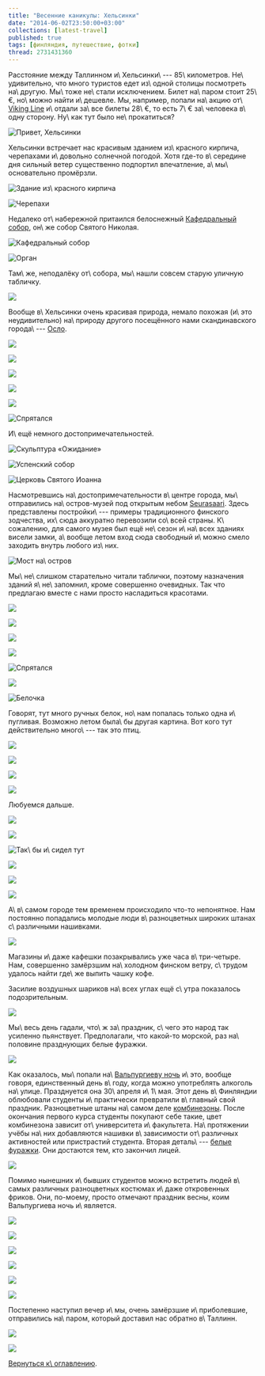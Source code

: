 ```yaml
---
title: "Весенние каникулы: Хельсинки"
date: "2014-06-02T23:50:00+03:00"
collections: [latest-travel]
published: true
tags: [финляндия, путешествие, фотки]
thread: 2731431360
---
```


Расстояние между Таллинном и\ Хельсинки\ --- 85\ километров. Не\ удивительно, что много туристов едет из\ одной столицы
посмотреть на\ другую. Мы\ тоже не\ стали исключением. Билет на\ паром стоит 25\ €, но\ можно найти и\ дешевле. Мы, 
например, попали на\ акцию от\ [Viking Line][viking-line] и\ отдали за\ все билеты 28\ €, то есть 7\ € за\ человека 
в\ одну сторону. Ну\ как тут было не\ прокатиться?

![Привет, Хельсинки](/images/travel/2014-05-tallinn-helsinki/helsinki-hello.jpg "Привет, Хельсинки")

<!--more-->

Хельсинки встречает нас красивым зданием из\ красного кирпича, черепахами и\ довольно солнечной погодой. Хотя 
где-то в\ середине дня сильный ветер существенно подпортил впечатление, а\ мы\ основательно промёрзли.

![Здание из\ красного кирпича](/images/travel/2014-05-tallinn-helsinki/helsinki-red-brick-building.jpg "Здание из красного кирпича")

![Черепахи](/images/travel/2014-05-tallinn-helsinki/helsinki-turtles.jpg "Черепахи")

Недалеко от\ набережной притаился белоснежный [Кафедральный собор][cathedral], он\ же собор Святого Николая.

![Кафедральный собор](/images/travel/2014-05-tallinn-helsinki/helsinki-cathedral.jpg "Кафедральный собор")

![Орган](/images/travel/2014-05-tallinn-helsinki/helsinki-cathedral-organ.jpg "Орган")

Там\ же, неподалёку от\ собора, мы\ нашли совсем старую уличную табличку.

![](/images/travel/2014-05-tallinn-helsinki/helsinki-house-plate.jpg)

Вообще в\ Хельсинки очень красивая природа, немало похожая (и\ это неудивительно) на\ природу другого посещённого нами 
скандинавского города\ --- [Осло][oslo].

![](/images/travel/2014-05-tallinn-helsinki/helsinki-nature-1.jpg)

![](/images/travel/2014-05-tallinn-helsinki/helsinki-nature-2.jpg)

![](/images/travel/2014-05-tallinn-helsinki/helsinki-nature-3.jpg)

![](/images/travel/2014-05-tallinn-helsinki/helsinki-nature-4.jpg)

![](/images/travel/2014-05-tallinn-helsinki/helsinki-nature-5.jpg)

![Спрятался](/images/travel/2014-05-tallinn-helsinki/helsinki-hiding.jpg "Спрятался")

И\ ещё немного достопримечательностей.

![Скульптура «Ожидание»](/images/travel/2014-05-tallinn-helsinki/helsinki-waiting.jpg "Скульптура «Ожидание»")

![[Успенский собор][uspenski-cathedral]](/images/travel/2014-05-tallinn-helsinki/helsinki-uspenski-cathedral.jpg "Успенский собор")

![[Церковь Святого Иоанна][st-johns-church]](/images/travel/2014-05-tallinn-helsinki/helsinki-st-johns-church.jpg "Церковь Святого Иоанна")

Насмотревшись на\ достопримечательности в\ центре города, мы\ отправились на\ остров-музей под открытым небом
[Seurasaari]. Здесь представлены постройки\ --- примеры традиционного финского зодчества, их\ сюда аккуратно перевозили 
со\ всей страны. К\ сожалению, для самого музея был ещё не\ сезон и\ на\ всех зданиях висели замки, а\ вообще летом вход 
сюда свободный и\ можно смело заходить внутрь любого из\ них.

![Мост на\ остров](/images/travel/2014-05-tallinn-helsinki/helsinki-seurasaari-bridge.jpg "Мост на остров")

Мы\ не\ слишком старательно читали таблички, поэтому назначения зданий я\ не\ запомнил, кроме совершенно очевидных. Так 
что предлагаю вместе с нами просто насладиться красотами.

![](/images/travel/2014-05-tallinn-helsinki/helsinki-seurasaari-1.jpg)

![](/images/travel/2014-05-tallinn-helsinki/helsinki-seurasaari-2.jpg)

![](/images/travel/2014-05-tallinn-helsinki/helsinki-seurasaari-3.jpg)

![](/images/travel/2014-05-tallinn-helsinki/helsinki-seurasaari-4.jpg)

![Спрятался](/images/travel/2014-05-tallinn-helsinki/helsinki-seurasaari-hiding.jpg "Спрятался")

![](/images/travel/2014-05-tallinn-helsinki/helsinki-seurasaari-5.jpg)

![Белочка](/images/travel/2014-05-tallinn-helsinki/helsinki-seurasaari-squirrel.jpg "Белочка")

Говорят, тут много ручных белок, но\ нам попалась только одна и\ пугливая. Возможно летом была\ бы другая картина. Вот 
кого тут действительно много\ --- так это птиц.

![](/images/travel/2014-05-tallinn-helsinki/helsinki-seurasaari-birds-1.jpg)

![](/images/travel/2014-05-tallinn-helsinki/helsinki-seurasaari-birds-2.jpg)

![](/images/travel/2014-05-tallinn-helsinki/helsinki-seurasaari-birds-3.jpg)

![](/images/travel/2014-05-tallinn-helsinki/helsinki-seurasaari-birds-4.jpg)

Любуемся дальше.

![](/images/travel/2014-05-tallinn-helsinki/helsinki-seurasaari-6.jpg)

![](/images/travel/2014-05-tallinn-helsinki/helsinki-seurasaari-7.jpg)

![Так\ бы и\ сидел тут](/images/travel/2014-05-tallinn-helsinki/helsinki-seurasaari-sitting.jpg "Так бы и сидел тут")

![](/images/travel/2014-05-tallinn-helsinki/helsinki-seurasaari-8.jpg)

![](/images/travel/2014-05-tallinn-helsinki/helsinki-seurasaari-9.jpg)

![](/images/travel/2014-05-tallinn-helsinki/helsinki-seurasaari-10.jpg)

А\ в\ самом городе тем временем происходило что-то непонятное. Нам постоянно попадались молодые люди
в\ разноцветных широких штанах с\ различными нашивками.

![](/images/travel/2014-05-tallinn-helsinki/helsinki-vappu-overalls.jpg)

Магазины и\ даже кафешки позакрывались уже часа в\ три-четыре. Нам, совершенно замёрзшим на\ холодном финском
ветру, с\ трудом удалось найти где\ же выпить чашку кофе.

Засилие воздушных шариков на\ всех углах ещё с\ утра показалось подозрительным.

![](/images/travel/2014-05-tallinn-helsinki/helsinki-vappu-balloons.jpg)

Мы\ весь день гадали, что\ ж за\ праздник, с\ чего это народ так усиленно пьянствует. Предполагали, что какой-то
морской, раз на\ половине празднующих белые фуражки.

![](/images/travel/2014-05-tallinn-helsinki/helsinki-vappu-students.jpg)

Как оказалось, мы\ попали на\ [Вальпургиеву ночь][valpurgis] и\ это, вообще говоря, единственный день в\ году, когда 
можно употреблять алкоголь на\ улице. Празднуется она 30\ апреля и\ 1\ мая. Этот день в\ Финляндии облюбовали студенты 
и\ практически превратили в\ главный свой праздник. Разноцветные штаны на\ самом деле [комбинезоны][overalls]. После 
окончания первого курса студенты покупают себе такие, цвет комбинезона зависит от\ университета и\ факультета. 
На\ протяжении учёбы на\ них добавляются нашивки в\ зависимости от\ различных активностей или пристрастий студента. 
Вторая деталь\ --- [белые фуражки][cap]. Они достаются тем, кто закончил лицей. 

![](/images/travel/2014-05-tallinn-helsinki/helsinki-vappu-statue.jpg)

Помимо нынешних и\ бывших студентов можно встретить людей в\ самых различных разноцветных костюмах и\ даже откровенных 
фриков. Они, по-моему, просто отмечают праздник весны, коим Вальпургиева ночь и\ является.

![](/images/travel/2014-05-tallinn-helsinki/helsinki-vappu-freaks-1.jpg)

![](/images/travel/2014-05-tallinn-helsinki/helsinki-vappu-freaks-2.jpg)

![](/images/travel/2014-05-tallinn-helsinki/helsinki-vappu-freaks-3.jpg)

![](/images/travel/2014-05-tallinn-helsinki/helsinki-vappu-freaks-4.jpg)

![](/images/travel/2014-05-tallinn-helsinki/helsinki-vappu-freaks-5.jpg)

![](/images/travel/2014-05-tallinn-helsinki/helsinki-vappu-bottles.jpg)

Постепенно наступил вечер и\ мы, очень замёрзшие и\ приболевшие, отправились на\ паром, который доставил нас обратно 
в\ Таллинн.

![](/images/travel/2014-05-tallinn-helsinki/helsinki-sunset-1.jpg)

![](/images/travel/2014-05-tallinn-helsinki/helsinki-sunset-2.jpg)

[Вернуться к\ оглавлению](/post/spring-break-2014/).

[cap]: http://en.wikipedia.org/wiki/Student_cap#Finland
[cathedral]: http://ru.wikipedia.org/wiki/%D0%A1%D0%BE%D0%B1%D0%BE%D1%80_%D0%A1%D0%B2%D1%8F%D1%82%D0%BE%D0%B3%D0%BE_%D0%9D%D0%B8%D0%BA%D0%BE%D0%BB%D0%B0%D1%8F_(%D0%A5%D0%B5%D0%BB%D1%8C%D1%81%D0%B8%D0%BD%D0%BA%D0%B8)
[oslo]: /post/oslo/
[overalls]: http://en.wikipedia.org/wiki/Student_overall
[Seurasaari]: http://en.wikipedia.org/wiki/Seurasaari
[st-johns-church]: http://ru.wikipedia.org/wiki/%D0%A6%D0%B5%D1%80%D0%BA%D0%BE%D0%B2%D1%8C_%D0%98%D0%BE%D0%B0%D0%BD%D0%BD%D0%B0_(%D0%A5%D0%B5%D0%BB%D1%8C%D1%81%D0%B8%D0%BD%D0%BA%D0%B8)
[uspenski-cathedral]: http://ru.wikipedia.org/wiki/%D0%A3%D1%81%D0%BF%D0%B5%D0%BD%D1%81%D0%BA%D0%B8%D0%B9_%D1%81%D0%BE%D0%B1%D0%BE%D1%80_(%D0%A5%D0%B5%D0%BB%D1%8C%D1%81%D0%B8%D0%BD%D0%BA%D0%B8)
[valpurgis]: http://ru.wikipedia.org/wiki/%D0%92%D0%B0%D0%BB%D1%8C%D0%BF%D1%83%D1%80%D0%B3%D0%B8%D0%B5%D0%B2%D0%B0_%D0%BD%D0%BE%D1%87%D1%8C
[viking-line]: http://www.vikingline.com/
